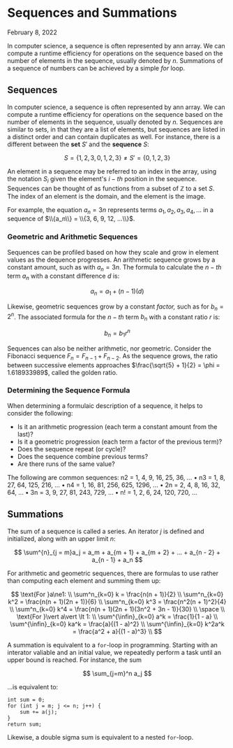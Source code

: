 # Sequences and Summations
February 8, 2022


In computer science, a sequence is often represented by ann array. We can compute a runtime efficiency for operations on the sequence based on the number of elements in the sequence, usually denoted by *n*. Summations of a sequence of numbers can be achieved by a simple *for* loop.

## Sequences
In computer science, a sequence is often represented by ann array. We can compute a runtime efficiency for operations on the sequence based on the number of elements in the sequence, usually denoted by *n*. Sequences are similar to sets, in that they are a list of elements, but sequences are listed in a distinct order and can contain duplicates as well. For instance, there is a different between the **set** $S'$ and the **sequence** $S$:

$$
S = \{1, 2, 3, 0, 1, 2, 3\} \ne S' = \{0, 1, 2, 3\}
$$

An element in a sequence may be referred to an index in the array, using the notation $S_i$ given the element's $i-th$ position in the sequence. Sequences can be thought of as functions from a subset of $\mathbb{Z}$ to a set $S$. The index of an element is the domain, and the element is the image.

For example, the equation $a_n = 3n$ represents terms $a_1, a_2, a_3, a_4, ...$ in a sequence of $\\{a_n\\} = \\{3, 6, 9, 12, ...\\}$.

### Geometric and Arithmetic Sequences
Sequences can be profiled based on how they scale and grow in element values as the dequence progresses. An arithmetic sequence grows by a constant amount, such as with $a_n = 3n$. The formula to calculate the $n-th$ term $a_n$ with a constant difference $d$ is:

$$
a_n = a_1 + (n - 1)(d)
$$

Likewise, geometric sequences grow by a constant *factor,* such as for $b_n = 2^n$. The associated formula for the $n-th$ term $b_n$ with a constant ratio $r$ is:

$$
b_n = b_1r^n
$$

Sequences can also be neither arithmetic, nor geometric. Consider the Fibonacci sequence $F_n = F_{n-1} + F_{n - 2}$. As the sequence grows, the ratio between successive elements approaches $\frac{\sqrt{5} + 1}{2} = \phi = 1.618933989$, called the golden ratio.

### Determining the Sequence Formula
When determining a formulaic description of a sequence, it helps to consider the following:

- Is it an arithmetic progression (each term a constant amount from the last)?  
- Is  it  a  geometric  progression  (each  term  a  factor  of the previous term)?
- Does the sequence repeat (or cycle)?
- Does the sequence combine previous terms?
- Are there runs of the same value?

The following are common sequences:
n2 = 1, 4, 9, 16, 25, 36, ...
• n3 = 1, 8, 27, 64, 125, 216, ...
• n4 = 1, 16, 81, 256, 625, 1296, ...
• 2n = 2, 4, 8, 16, 32, 64, ...
• 3n = 3, 9, 27, 81, 243, 729, ...
• n! = 1, 2, 6, 24, 120, 720, ...

## Summations
The sum of a sequence is called a series. An iterator $j$ is defined and initialized, along with an upper limit $n$:

$$
\sum^{n}_{j = m}a_j = a_m + a_{m + 1} + a_{m + 2} + ... + a_{n - 2} + a_{n - 1} + a_n
$$

For arithmetic and geometric sequences, there are formulas to use rather than computing each element and summing them up:

$$
\text{For }a\ne1: \\
\sum^n_{k=0} k = \frac{n(n + 1)}{2} \\
\sum^n_{k=0} k^2 = \frac{n(n + 1)(2n + 1)}{6} \\
\sum^n_{k=0} k^3 = \frac{n^2(n + 1)^2}{4} \\
\sum^n_{k=0} k^4 = \frac{n(n + 1)(2n + 1)(3n^2 + 3n - 1)}{30} \\
\space \\
\text{For }\vert a\vert \lt 1: \\
\sum^{\infin}_{k=0} a^k = \frac{1}{1 - a} \\
\sum^{\infin}_{k=0} ka^k = \frac{a}{(1 - a)^2} \\
\sum^{\infin}_{k=0} k^2a^k = \frac{a^2 + a}{(1 - a)^3} \\
$$

A summation is equivalent to a <code>for</code>-loop in programming. Starting with an interator valiable and an initial value, we repeatedly perform a task until an upper bound is reached. For instance, the sum 

$$
\sum_{j=m}^n a_j
$$

...is equivalent to:

```
int sum = 0;
for (int j = m; j <= n; j++) {
    sum += a(j);
}
return sum;
```

Likewise, a double sigma sum is equivalent to a nested <code>for</code>-loop.